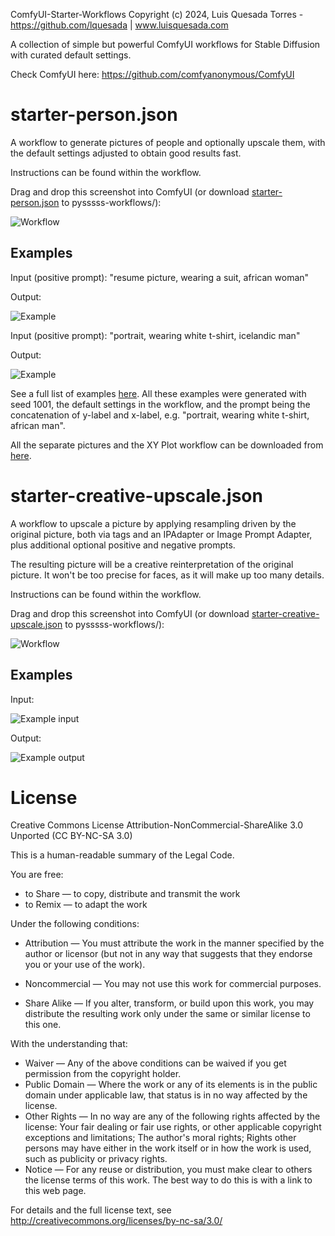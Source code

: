 ComfyUI-Starter-Workflows
Copyright (c) 2024, Luis Quesada Torres - https://github.com/lquesada | www.luisquesada.com

A collection of simple but powerful ComfyUI workflows for Stable Diffusion with curated default settings.

Check ComfyUI here: https://github.com/comfyanonymous/ComfyUI

# starter-person.json
A workflow to generate pictures of people and optionally upscale them, with the default settings adjusted to obtain good results fast.

Instructions can be found within the workflow.

Drag and drop this screenshot into ComfyUI (or download [starter-person.json](https://github.com/lquesada/ComfyUI-Starter-Workflows/blob/main/starter-person.json) to pysssss-workflows/):

![Workflow](starter-person_workflow.png)

## Examples
Input (positive prompt): "resume picture, wearing a suit, african woman"

Output:

![Example](starter-person_examples/008_resume%20picture,%20wearing%20a%20suit,%20african%20woman.png)

Input (positive prompt): "portrait, wearing white t-shirt, icelandic man"

Output:

![Example](starter-person_examples/037_portrait,%20wearing%20white%20t-shirt,%20icelandic%20man.png)

See a full list of examples [here](starter-person_examples/examples.jpg). All these examples were generated with seed 1001, the default settings in the workflow, and the prompt being the concatenation of y-label and x-label, e.g. "portrait, wearing white t-shirt, african man".

All the separate pictures and the XY Plot workflow can be downloaded from [here](https://github.com/lquesada/ComfyUI-Starter-Workflows/tree/main/starter-person_examples).

# starter-creative-upscale.json
A workflow to upscale a picture by applying resampling driven by the original picture, both via tags and an IPAdapter or Image Prompt Adapter, plus additional optional positive and negative prompts.

The resulting picture will be a creative reinterpretation of the original picture. It won't be too precise for faces, as it will make up too many details.

Instructions can be found within the workflow.

Drag and drop this screenshot into ComfyUI (or download [starter-creative-upscale.json](https://github.com/lquesada/ComfyUI-Starter-Workflows/blob/main/starter-creative-upscale.json) to pysssss-workflows/):

![Workflow](starter-creative-upscale_workflow.png)

## Examples
Input:

![Example input](starter-upscale-resample_examples/input1.png)

Output:

![Example output](starter-upscale-resample_examples/output1.png)

# License
Creative Commons License Attribution-NonCommercial-ShareAlike 3.0 Unported (CC BY-NC-SA 3.0)

This is a human-readable summary of the Legal Code.

You are free:

*   to Share — to copy, distribute and transmit the work
*   to Remix — to adapt the work

Under the following conditions:

*   Attribution — You must attribute the work in the manner specified by the author or licensor (but not in any way that suggests that they endorse you or your use of the work).

*   Noncommercial — You may not use this work for commercial purposes.

*   Share Alike — If you alter, transform, or build upon this work, you may distribute the resulting work only under the same or similar license to this one.

With the understanding that:

*   Waiver — Any of the above conditions can be waived if you get permission from the copyright holder.
*   Public Domain — Where the work or any of its elements is in the public domain under applicable law, that status is in no way affected by the license.
*   Other Rights — In no way are any of the following rights affected by the license:
       Your fair dealing or fair use rights, or other applicable copyright exceptions and limitations;
       The author's moral rights;
       Rights other persons may have either in the work itself or in how the work is used, such as publicity or privacy rights.
*   Notice — For any reuse or distribution, you must make clear to others the license terms of this work. The best way to do this is with a link to this web page.

For details and the full license text, see http://creativecommons.org/licenses/by-nc-sa/3.0/
